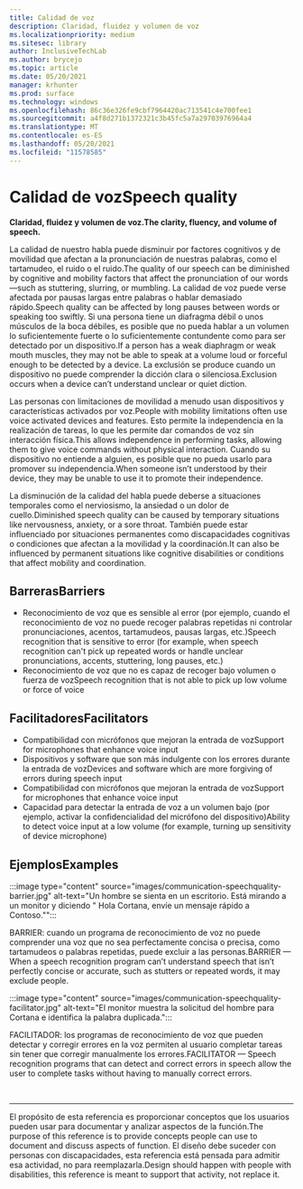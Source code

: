 ```yaml
---
title: Calidad de voz
description: Claridad, fluidez y volumen de voz
ms.localizationpriority: medium
ms.sitesec: library
author: InclusiveTechLab
ms.author: brycejo
ms.topic: article
ms.date: 05/20/2021
manager: krhunter
ms.prod: surface
ms.technology: windows
ms.openlocfilehash: 86c36e326fe9cbf7964420ac713541c4e700fee1
ms.sourcegitcommit: a4f8d271b1372321c3b45fc5a7a29703976964a4
ms.translationtype: MT
ms.contentlocale: es-ES
ms.lasthandoff: 05/20/2021
ms.locfileid: "11578585"
---
```

# <a name="speech-quality"></a><span data-ttu-id="0b6b6-103">Calidad de voz</span><span class="sxs-lookup"><span data-stu-id="0b6b6-103">Speech quality</span></span>

**<span data-ttu-id="0b6b6-104">Claridad, fluidez y volumen de voz.</span><span class="sxs-lookup"><span data-stu-id="0b6b6-104">The clarity, fluency, and volume of speech.</span></span>**

<span data-ttu-id="0b6b6-105">La calidad de nuestro habla puede disminuir por factores cognitivos y de movilidad que afectan a la pronunciación de nuestras palabras, como el tartamudeo, el ruido o el ruido.</span><span class="sxs-lookup"><span data-stu-id="0b6b6-105">The quality of our speech can be diminished by cognitive and mobility factors that affect the pronunciation of our words—such as stuttering, slurring, or mumbling.</span></span> <span data-ttu-id="0b6b6-106">La calidad de voz puede verse afectada por pausas largas entre palabras o hablar demasiado rápido.</span><span class="sxs-lookup"><span data-stu-id="0b6b6-106">Speech quality can be affected by long pauses between words or speaking too swiftly.</span></span> <span data-ttu-id="0b6b6-107">Si una persona tiene un diafragma débil o unos músculos de la boca débiles, es posible que no pueda hablar a un volumen lo suficientemente fuerte o lo suficientemente contundente como para ser detectado por un dispositivo.</span><span class="sxs-lookup"><span data-stu-id="0b6b6-107">If a person has a weak diaphragm or weak mouth muscles, they may not be able to speak at a volume loud or forceful enough to be detected by a device.</span></span> <span data-ttu-id="0b6b6-108">La exclusión se produce cuando un dispositivo no puede comprender la dicción clara o silenciosa.</span><span class="sxs-lookup"><span data-stu-id="0b6b6-108">Exclusion occurs when a device can’t understand unclear or quiet diction.</span></span>

<span data-ttu-id="0b6b6-109">Las personas con limitaciones de movilidad a menudo usan dispositivos y características activados por voz.</span><span class="sxs-lookup"><span data-stu-id="0b6b6-109">People with mobility limitations often use voice activated devices and features.</span></span> <span data-ttu-id="0b6b6-110">Esto permite la independencia en la realización de tareas, lo que les permite dar comandos de voz sin interacción física.</span><span class="sxs-lookup"><span data-stu-id="0b6b6-110">This allows independence in performing tasks, allowing them to give voice commands without physical interaction.</span></span> <span data-ttu-id="0b6b6-111">Cuando su dispositivo no entiende a alguien, es posible que no pueda usarlo para promover su independencia.</span><span class="sxs-lookup"><span data-stu-id="0b6b6-111">When someone isn’t understood by their device, they may be unable to use it to promote their independence.</span></span>

<span data-ttu-id="0b6b6-112">La disminución de la calidad del habla puede deberse a situaciones temporales como el nerviosismo, la ansiedad o un dolor de cuello.</span><span class="sxs-lookup"><span data-stu-id="0b6b6-112">Diminished speech quality can be caused by temporary situations like nervousness, anxiety, or a sore throat.</span></span> <span data-ttu-id="0b6b6-113">También puede estar influenciado por situaciones permanentes como discapacidades cognitivas o condiciones que afectan a la movilidad y la coordinación.</span><span class="sxs-lookup"><span data-stu-id="0b6b6-113">It can also be influenced by permanent situations like cognitive disabilities or conditions that affect mobility and coordination.</span></span>

## <a name="barriers"></a><span data-ttu-id="0b6b6-114">Barreras</span><span class="sxs-lookup"><span data-stu-id="0b6b6-114">Barriers</span></span>
* <span data-ttu-id="0b6b6-115">Reconocimiento de voz que es sensible al error (por ejemplo, cuando el reconocimiento de voz no puede recoger palabras repetidas ni controlar pronunciaciones, acentos, tartamudeos, pausas largas, etc.)</span><span class="sxs-lookup"><span data-stu-id="0b6b6-115">Speech recognition that is sensitive to error (for example, when speech recognition can't pick up repeated words or handle unclear pronunciations, accents, stuttering, long pauses, etc.)</span></span>
* <span data-ttu-id="0b6b6-116">Reconocimiento de voz que no es capaz de recoger bajo volumen o fuerza de voz</span><span class="sxs-lookup"><span data-stu-id="0b6b6-116">Speech recognition that is not able to pick up low volume or force of voice</span></span>

## <a name="facilitators"></a><span data-ttu-id="0b6b6-117">Facilitadores</span><span class="sxs-lookup"><span data-stu-id="0b6b6-117">Facilitators</span></span>
* <span data-ttu-id="0b6b6-118">Compatibilidad con micrófonos que mejoran la entrada de voz</span><span class="sxs-lookup"><span data-stu-id="0b6b6-118">Support for microphones that enhance voice input</span></span>
* <span data-ttu-id="0b6b6-119">Dispositivos y software que son más indulgente con los errores durante la entrada de voz</span><span class="sxs-lookup"><span data-stu-id="0b6b6-119">Devices and software which are more forgiving of errors during speech input</span></span>
* <span data-ttu-id="0b6b6-120">Compatibilidad con micrófonos que mejoran la entrada de voz</span><span class="sxs-lookup"><span data-stu-id="0b6b6-120">Support for microphones that enhance voice input</span></span>
* <span data-ttu-id="0b6b6-121">Capacidad para detectar la entrada de voz a un volumen bajo (por ejemplo, activar la confidencialidad del micrófono del dispositivo)</span><span class="sxs-lookup"><span data-stu-id="0b6b6-121">Ability to detect voice input at a low volume (for example, turning up sensitivity of device microphone)</span></span>

## <a name="examples"></a><span data-ttu-id="0b6b6-122">Ejemplos</span><span class="sxs-lookup"><span data-stu-id="0b6b6-122">Examples</span></span>

:::image type="content" source="images/communication-speechquality-barrier.jpg" alt-text="Un hombre se sienta en un escritorio. Está mirando a un monitor y diciendo &quot; Hola Cortana, envíe un mensaje rápido a Contoso.&quot;":::

<span data-ttu-id="0b6b6-125">BARRIER: cuando un programa de reconocimiento de voz no puede comprender una voz que no sea perfectamente concisa o precisa, como tartamudeos o palabras repetidas, puede excluir a las personas.</span><span class="sxs-lookup"><span data-stu-id="0b6b6-125">BARRIER — When a speech recognition program can’t understand speech that isn’t perfectly concise or accurate, such as stutters or repeated words, it may exclude people.</span></span> 

:::image type="content" source="images/communication-speechquality-facilitator.jpg" alt-text="El monitor muestra la solicitud del hombre para Cortana e identifica la palabra duplicada.":::

<span data-ttu-id="0b6b6-127">FACILITADOR: los programas de reconocimiento de voz que pueden detectar y corregir errores en la voz permiten al usuario completar tareas sin tener que corregir manualmente los errores.</span><span class="sxs-lookup"><span data-stu-id="0b6b6-127">FACILITATOR — Speech recognition programs that can detect and correct errors in speech allow the user to complete tasks without having to manually correct errors.</span></span>

&nbsp;

[comment]: # (Instrucción Footer)
___
<span data-ttu-id="0b6b6-129">El propósito de esta referencia es proporcionar conceptos que los usuarios pueden usar para documentar y analizar aspectos de la función.</span><span class="sxs-lookup"><span data-stu-id="0b6b6-129">The purpose of this reference is to provide concepts people can use to document and discuss aspects of function.</span></span> <span data-ttu-id="0b6b6-130">El diseño debe suceder con personas con discapacidades, esta referencia está pensada para admitir esa actividad, no para reemplazarla.</span><span class="sxs-lookup"><span data-stu-id="0b6b6-130">Design should happen with people with disabilities, this reference is meant to support that activity, not replace it.</span></span> 